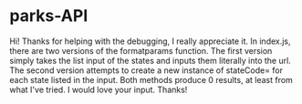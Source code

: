 # parks-API

Hi! Thanks for helping with the debugging, I really appreciate it. In index.js, there are two versions of the formatparams function. The first version simply takes the list input of the 
states and inputs them literally into the url. The second version attempts to create a new instance of stateCode= for each state listed in the input. Both methods produce 0 results, 
at least from what I've tried. I would love your input. Thanks!
